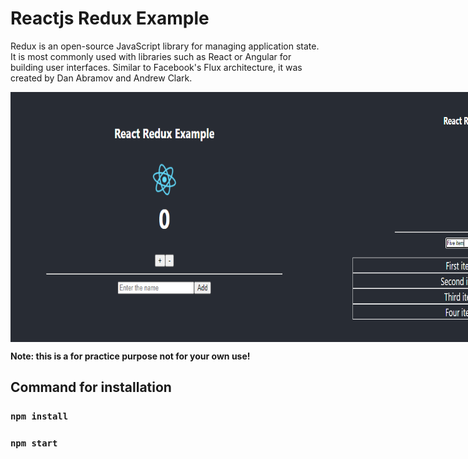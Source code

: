 # Reactjs Redux Example

Redux is an open-source JavaScript library for managing application state. It is most commonly used with libraries such as React or Angular for building user interfaces. Similar to Facebook's Flux architecture, it was created by Dan Abramov and Andrew Clark.

<div style="display: flex">
<img src="/public/assets/img/first.png" height="400" width="auto">
<img src="/public/assets/img/second.png" height="400" width="auto">
</div>


**Note: this is a for practice purpose not for your own use!**

## Command for installation

### `npm install`
### `npm start`
